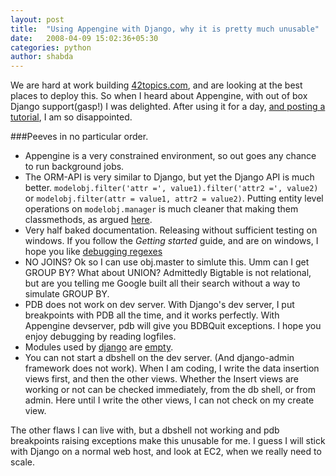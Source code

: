 ```yaml
---
layout: post
title:  "Using Appengine with Django, why it is pretty much unusable"
date:   2008-04-09 15:02:36+05:30
categories:	python
author: shabda
---
```

We are hard at work building [42topics.com](http://www.42topics.com/), and are looking at the best places to deploy this. So when I heard about Appengine, with out of box Django support(gasp!) I was delighted. After using it for a day, [and posting a tutorial](http://www.42topics.com/dumps/appengine/doc.html), I am so disappointed.

###Peeves in no particular order.

- Appengine is a very constrained environment, so out goes any chance to run background jobs.
- The ORM-API is very similar to Django, but yet the Django API is much better. `modelobj.filter('attr =', value1).filter('attr2 =', value2)` or `modelobj.filter(attr = value1, attr2 = value2)`. Putting entity level operations on `modelobj.manager` is much cleaner that making them classmethods, as argued [here](http://www.b-list.org/weblog/2008/feb/25/managers/).
- Very half baked documentation. Releasing without sufficient testing on windows. If you follow the *Getting started* guide, and are on windows, I hope you like [debugging regexes](http://groups.google.com/group/google-appengine/search?q=unbalanced+parenthesis&)
- NO JOINS? Ok so I can use obj.master to simlute this. Umm can I get GROUP BY? What about UNION? Admittedly Bigtable is not relational, but are you telling me Google built all their search without a way to simulate GROUP BY.
- PDB does not work on dev server. With Django's dev server, I put breakpoints with PDB all the time, and it works perfectly. With Appengine devserver, pdb will give you BDBQuit exceptions. I hope you enjoy debugging by reading logfiles.
- Modules used by [django](http://www.google.com/search?q=django+%22from+imp+import%22+site%3Acode.djangoproject.com&sourceid=navclient-ff&ie=UTF-8&rlz=1B3GGGL_enIN217IN217) are [empty](http://code.google.com/appengine/docs/python/purepython.html).
- You can not start a dbshell on the dev server. (And django-admin framework does not work). When I am coding, I write the data insertion views first, and then the other views. Whether the Insert views are working or not can be checked immediately, from the db shell, or from admin. Here until I write the other views, I can not check on my create view.

The other flaws I can live with, but a dbshell not working and pdb breakpoints raising exceptions make this unusable for me. I guess I will stick with Django on a normal web host, and look at EC2, when we really need to scale.

